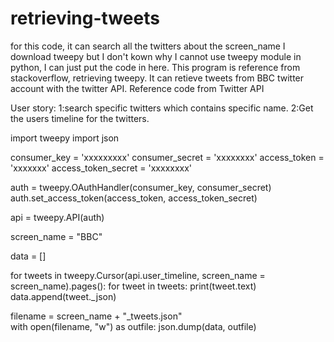 # retrieving-tweets
for this code, it can search all the twitters about the screen_name
I download tweepy but I don't kown why I cannot use tweepy module in python, I can just put the code in here.
This program is reference from stackoverflow, retrieving tweepy. It can retieve tweets from BBC twitter account with the twitter API.
Reference code from Twitter API


User story:
1:search specific twitters which contains specific name.
2:Get the users timeline for the twitters.

import tweepy
import json

consumer_key = 'xxxxxxxxx'
consumer_secret = 'xxxxxxxx'
access_token = 'xxxxxxx'
access_token_secret = 'xxxxxxxx'

auth = tweepy.OAuthHandler(consumer_key, consumer_secret)
auth.set_access_token(access_token, access_token_secret)

api = tweepy.API(auth)

screen_name = "BBC"

data = []

for tweets in tweepy.Cursor(api.user_timeline, screen_name = screen_name).pages():
    for tweet in tweets:
        print(tweet.text)
        data.append(tweet._json)
        
filename = screen_name + "_tweets.json"  
with open(filename, "w") as outfile:
    json.dump(data, outfile)
